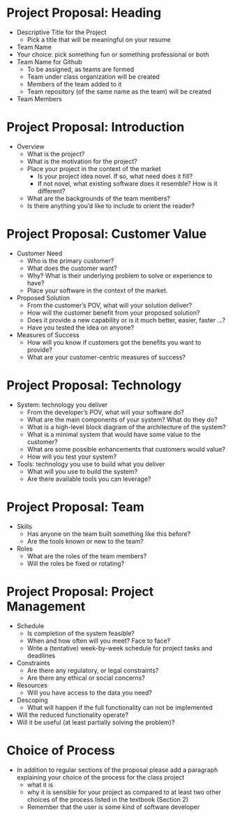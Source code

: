 # Project Proposal: Heading

- Descriptive Title for the Project
  - Pick a title that will be meaningful on your resume
- Team Name
- Your choice: pick something fun or something professional or both
- Team Name for Github
  - To be assigned, as teams are formed
  - Team under class organization will be created
  - Members of the team added to it
  - Team repository (of the same name as the team) will be created
- Team Members

# Project Proposal: Introduction
- Overview
  - What is the project?
  - What is the motivation for the project?
  - Place your project in the context of the market
    - Is your project idea novel. If so, what need does it fill?
    - If not novel, what existing software does it resemble? How is it different?
  - What are the backgrounds of the team members?
  - Is there anything you’d like to include to orient the reader?

# Project Proposal: Customer Value
- Customer Need
  - Who is the primary customer?
  - What does the customer want?
  - Why? What is their underlying problem to solve or experience to have?
  - Place your software in the context of the market.
- Proposed Solution
  - From the customer’s POV, what will your solution deliver?
  - How will the customer benefit from your proposed solution?
  - Does it provide a new capability or is it much better, easier, faster …?
  - Have you tested the idea on anyone?
- Measures of Success
  - How will you know if customers got the benefits you want to provide?
  - What are your customer-centric measures of success?


# Project Proposal: Technology
- System: technology you deliver
    - From the developer’s POV, what will your software do?
    - What are the main components of your system? What do they do?
    - What is a high-level block diagram of the architecture of the system?
    - What is a minimal system that would have some value to the customer?
    - What are some possible enhancements that customers would value?
    - How will you test your system?
- Tools: technology you use to build what you deliver
    - What will you use to build the system?
    - Are there available tools you can leverage?


# Project Proposal: Team
- Skills
    - Has anyone on the team built something like this before?
    - Are the tools known or new to the team?
- Roles
    - What are the roles of the team members?
    - Will the roles be fixed or rotating?

# Project Proposal: Project Management
- Schedule
    - Is completion of the system feasible?
    - When and how often will you meet? Face to face?
    - Write a (tentative) week-by-week schedule for project tasks and deadlines
- Constraints
    - Are there any regulatory, or legal constraints?
    - Are there any ethical or social concerns?
- Resources
    - Will you have access to the data you need?
- Descoping
    - What will happen if the full functionality can not be implemented
- Will the reduced functionality operate?
- Will it be useful (at least partially solving the problem)?


# Choice of Process
- In addition to regular sections of the proposal please add a paragraph explaining your choice of the process for the class project
    - what it is
    - why it is sensible for your project as compared to at least two other choices of the process listed in the textbook (Section 2)
   - Remember that the user is some kind of software developer